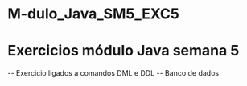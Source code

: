 # M-dulo_Java_SM5_EXC5

# Exercicios módulo Java semana 5 

-- Exercicio ligados a comandos DML e DDL 
-- Banco de dados
